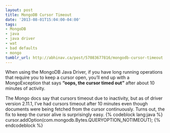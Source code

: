 ```yaml
---
layout: post
title: MongoDB Cursor Timeout
date: '2013-08-01T15:04:00-04:00'
tags:
- MongoDB
- java
- java driver
- wat
- bad defaults
- mongo
tumblr_url: http://abhinav.ca/post/57083677816/mongodb-cursor-timeout
---
```

When using the MongoDB Java Driver, if you have long running operations that require you to keep a cursor open, you’ll end up with a MongoException that says **“oops, the cursor timed out”** after about 10 minutes of activity.  

The Mongo docs say that cursors timeout due to inactivity, but as of driver version 2.11.1, I’ve had cursors timeout after 10 minutes even though documents were being fetched from the cursor continuously. Turns out, the fix to keep the cursor alive is surprisingly easy.
{% codeblock lang:java %}
cursor.addOption(com.mongodb.Bytes.QUERYOPTION_NOTIMEOUT);
{% endcodeblock %}

